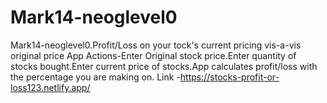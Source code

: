 # Mark14-neoglevel0
Mark14-neoglevel0.Profit/Loss on your tock's current pricing vis-a-vis original price
App Actions-Enter Original stock price.Enter quantity of stocks bought.Enter current price of stocks.App calculates profit/loss with the percentage you are making on.
Link -https://stocks-profit-or-loss123.netlify.app/
